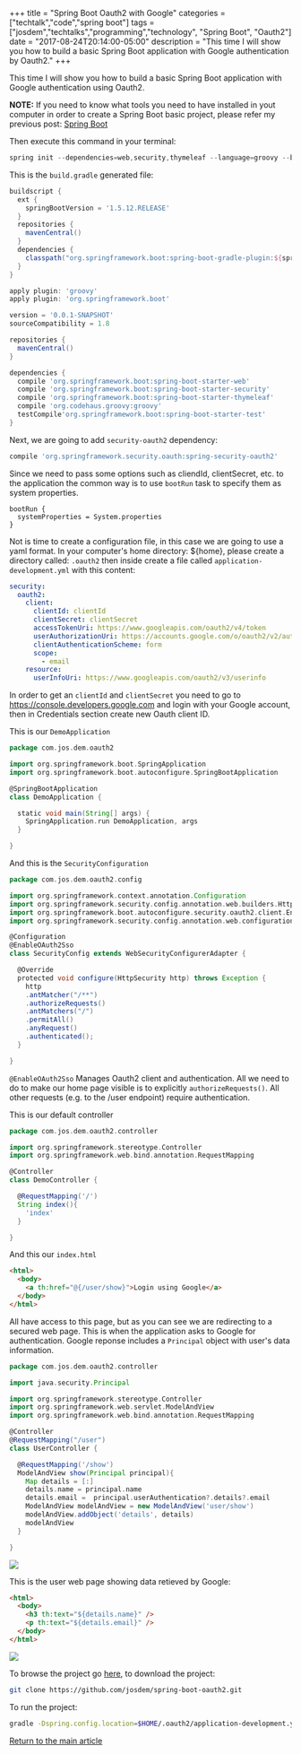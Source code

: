 +++
title = "Spring Boot Oauth2 with Google"
categories = ["techtalk","code","spring boot"]
tags = ["josdem","techtalks","programming","technology", "Spring Boot", "Oauth2"]
date = "2017-08-24T20:14:00-05:00"
description = "This time I will show you how to build a basic Spring Boot application with Google authentication by Oauth2."
+++

This time I will show you how to build a basic Spring Boot application with Google authentication using Oauth2.

**NOTE:** If you need to know what tools you need to have installed in yout computer in order to create a Spring Boot basic project, please refer my previous post: [Spring Boot](/techtalk/spring_boot)

Then execute this command in your terminal:

```groovy
spring init --dependencies=web,security,thymeleaf --language=groovy --build=gradle spring-boot-oauth2
```

This is the `build.gradle` generated file:

```groovy
buildscript {
  ext {
    springBootVersion = '1.5.12.RELEASE'
  }
  repositories {
    mavenCentral()
  }
  dependencies {
    classpath("org.springframework.boot:spring-boot-gradle-plugin:${springBootVersion}")
  }
}

apply plugin: 'groovy'
apply plugin: 'org.springframework.boot'

version = '0.0.1-SNAPSHOT'
sourceCompatibility = 1.8

repositories {
  mavenCentral()
}

dependencies {
  compile 'org.springframework.boot:spring-boot-starter-web'
  compile 'org.springframework.boot:spring-boot-starter-security'
  compile 'org.springframework.boot:spring-boot-starter-thymeleaf'
  compile 'org.codehaus.groovy:groovy'
  testCompile'org.springframework.boot:spring-boot-starter-test'
}
```

Next, we are going to add `security-oauth2` dependency:

```groovy
compile 'org.springframework.security.oauth:spring-security-oauth2'
```

Since we need to pass some options such as cliendId, clientSecret, etc. to the application the common way is to use `bootRun` task to specify them as system properties.

```
bootRun {
  systemProperties = System.properties
}
```

Not is time to create a configuration file, in this case we are going to use a yaml format. In your computer's home directory: ${home}, please create a directory called: `.oauth2` then inside create a file called `application-development.yml` with this content:

```yml
security:
  oauth2:
    client:
      clientId: clientId
      clientSecret: clientSecret
      accessTokenUri: https://www.googleapis.com/oauth2/v4/token
      userAuthorizationUri: https://accounts.google.com/o/oauth2/v2/auth
      clientAuthenticationScheme: form
      scope:
        - email
    resource:
      userInfoUri: https://www.googleapis.com/oauth2/v3/userinfo
```

In order to get an `clientId` and `clientSecret` you need to go to https://console.developers.google.com and login with your Google account, then in Credentials section create new Oauth client ID.

This is our `DemoApplication`

```groovy
package com.jos.dem.oauth2

import org.springframework.boot.SpringApplication
import org.springframework.boot.autoconfigure.SpringBootApplication

@SpringBootApplication
class DemoApplication {

  static void main(String[] args) {
    SpringApplication.run DemoApplication, args
  }

}
```

And this is the `SecurityConfiguration`

```groovy
package com.jos.dem.oauth2.config

import org.springframework.context.annotation.Configuration
import org.springframework.security.config.annotation.web.builders.HttpSecurity
import org.springframework.boot.autoconfigure.security.oauth2.client.EnableOAuth2Sso
import org.springframework.security.config.annotation.web.configuration.WebSecurityConfigurerAdapter

@Configuration
@EnableOAuth2Sso
class SecurityConfig extends WebSecurityConfigurerAdapter {

  @Override
  protected void configure(HttpSecurity http) throws Exception {
    http
    .antMatcher("/**")
    .authorizeRequests()
    .antMatchers("/")
    .permitAll()
    .anyRequest()
    .authenticated();
  }

}
```

`@EnableOAuth2Sso` Manages Oauth2 client and authentication. All we need to do to make our home page visible is to explicitly `authorizeRequests()`. All other requests (e.g. to the /user endpoint) require authentication.

This is our default controller

```groovy
package com.jos.dem.oauth2.controller

import org.springframework.stereotype.Controller
import org.springframework.web.bind.annotation.RequestMapping

@Controller
class DemoController {

  @RequestMapping('/')
  String index(){
    'index'
  }

}
```

And this our `index.html`

```html
<html>
  <body>
    <a th:href="@{/user/show}">Login using Google</a>
  </body>
</html>
```

All have access to this page, but as you can see we are redirecting to a secured web page. This is when the application asks to Google for authentication. Google reponse includes a `Principal` object with user's data information.

```groovy
package com.jos.dem.oauth2.controller

import java.security.Principal

import org.springframework.stereotype.Controller
import org.springframework.web.servlet.ModelAndView
import org.springframework.web.bind.annotation.RequestMapping

@Controller
@RequestMapping("/user")
class UserController {

  @RequestMapping('/show')
  ModelAndView show(Principal principal){
    Map details = [:]
    details.name = principal.name
    details.email =  principal.userAuthentication?.details?.email
    ModelAndView modelAndView = new ModelAndView('user/show')
    modelAndView.addObject('details', details)
    modelAndView
  }

}
```

<img src="/img/techtalks/spring/oauth2_google.png">

This is the user web page showing data retieved by Google:

```html
<html>
  <body>
    <h3 th:text="${details.name}" />
    <p th:text="${details.email}" />
  </body>
</html>
```

<img src="/img/techtalks/spring/oauth2_google_user.png">

To browse the project go [here](https://github.com/josdem/spring-boot-oauth2), to download the project:

```bash
git clone https://github.com/josdem/spring-boot-oauth2.git
```

To run the project:

```bash
gradle -Dspring.config.location=$HOME/.oauth2/application-development.yml bootRun
```

[Return to the main article](/techtalk/spring#Spring_Boot)
